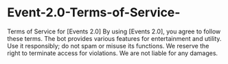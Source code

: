 # Event-2.0-Terms-of-Service-
Terms of Service for [Events 2.0] By using [Events 2.0], you agree to follow these terms. The bot provides various features for entertainment and utility. Use it responsibly; do not spam or misuse its functions. We reserve the right to terminate access for violations. We are not liable for any damages.
